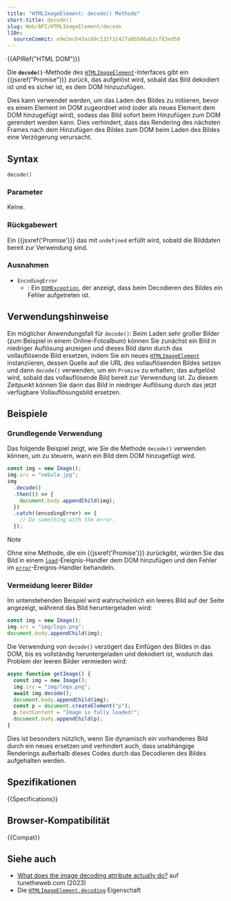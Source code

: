 ```yaml
---
title: "HTMLImageElement: decode() Methode"
short-title: decode()
slug: Web/API/HTMLImageElement/decode
l10n:
  sourceCommit: e9e2ec643ac69c132f31427a0b586ab2cf83ed58
---
```


{{APIRef("HTML DOM")}}

Die **`decode()`**-Methode des [`HTMLImageElement`](/de/docs/Web/API/HTMLImageElement)-Interfaces gibt ein {{jsxref("Promise")}} zurück, das aufgelöst wird, sobald das Bild dekodiert ist und es sicher ist, es dem DOM hinzuzufügen.

Dies kann verwendet werden, um das Laden des Bildes zu initiieren, bevor es einem Element im DOM zugeordnet wird (oder als neues Element dem DOM hinzugefügt wird), sodass das Bild sofort beim Hinzufügen zum DOM gerendert werden kann. Dies verhindert, dass das Rendering des nächsten Frames nach dem Hinzufügen des Bildes zum DOM beim Laden des Bildes eine Verzögerung verursacht.

## Syntax

```js-nolint
decode()
```

### Parameter

Keine.

### Rückgabewert

Ein {{jsxref('Promise')}} das mit `undefined` erfüllt wird, sobald die Bilddaten bereit zur Verwendung sind.

### Ausnahmen

- `EncodingError`
  - : Ein [`DOMException`](/de/docs/Web/API/DOMException), der anzeigt, dass beim Decodieren des Bildes ein Fehler aufgetreten ist.

## Verwendungshinweise

Ein möglicher Anwendungsfall für `decode()`: Beim Laden sehr großer Bilder (zum Beispiel in einem Online-Fotoalbum) können Sie zunächst ein Bild in niedriger Auflösung anzeigen und dieses Bild dann durch das vollauflösende Bild ersetzen, indem Sie ein neues [`HTMLImageElement`](/de/docs/Web/API/HTMLImageElement) instanziieren, dessen Quelle auf die URL des vollauflösenden Bildes setzen und dann `decode()` verwenden, um ein `Promise` zu erhalten, das aufgelöst wird, sobald das vollauflösende Bild bereit zur Verwendung ist. Zu diesem Zeitpunkt können Sie dann das Bild in niedriger Auflösung durch das jetzt verfügbare Vollauflösungsbild ersetzen.

## Beispiele

### Grundlegende Verwendung

Das folgende Beispiel zeigt, wie Sie die Methode `decode()` verwenden können, um zu steuern, wann ein Bild dem DOM hinzugefügt wird.

```js
const img = new Image();
img.src = "nebula.jpg";
img
  .decode()
  .then(() => {
    document.body.appendChild(img);
  })
  .catch((encodingError) => {
    // Do something with the error.
  });
```

> [!NOTE]
> Ohne eine Methode, die ein {{jsxref('Promise')}} zurückgibt, würden Sie das Bild in einem [`load`](/de/docs/Web/API/Window/load_event)-Ereignis-Handler dem DOM hinzufügen und den Fehler im [`error`](/de/docs/Web/API/HTMLElement/error_event)-Ereignis-Handler behandeln.

### Vermeidung leerer Bilder

Im untenstehenden Beispiel wird wahrscheinlich ein leeres Bild auf der Seite angezeigt, während das Bild heruntergeladen wird:

```js
const img = new Image();
img.src = "img/logo.png";
document.body.appendChild(img);
```

Die Verwendung von `decode()` verzögert das Einfügen des Bildes in das DOM, bis es vollständig heruntergeladen und dekodiert ist, wodurch das Problem der leeren Bilder vermieden wird:

```js
async function getImage() {
  const img = new Image();
  img.src = "img/logo.png";
  await img.decode();
  document.body.appendChild(img);
  const p = document.createElement("p");
  p.textContent = "Image is fully loaded!";
  document.body.appendChild(p);
}
```

Dies ist besonders nützlich, wenn Sie dynamisch ein vorhandenes Bild durch ein neues ersetzen und verhindert auch, dass unabhängige Renderings außerhalb dieses Codes durch das Decodieren des Bildes aufgehalten werden.

## Spezifikationen

{{Specifications}}

## Browser-Kompatibilität

{{Compat}}

## Siehe auch

- [What does the image decoding attribute actually do?](https://www.tunetheweb.com/blog/what-does-the-image-decoding-attribute-actually-do/) auf tunetheweb.com (2023)
- Die [`HTMLImageElement.decoding`](/de/docs/Web/API/HTMLImageElement/decoding) Eigenschaft
